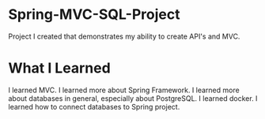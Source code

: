 # Spring-MVC-SQL-Project
Project I created that demonstrates my ability to create API's and MVC.

# What I Learned
I learned MVC.
I learned more about Spring Framework.
I learned more about databases in general, especially about PostgreSQL.
I learned docker.
I learned how to connect databases to Spring project.
